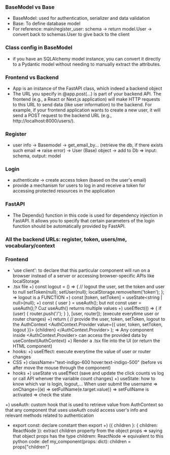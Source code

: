 ### BaseModel vs Base
- BaseModel: used for authentication, serializer and data validation
- Base: To define database model
- For reference: main/register_user: schema -> return model.User -> convert back to schemas.User to give back to the client

### Class config in BaseModel
- if you have an SQLAlchemy model instance, you can convert it directly to a Pydantic model without needing to manually extract the attributes.

### Frontend vs Backend
- App is an instance of the FastAPI class, which indeed a backend object
- The URL you specify in @app.post(...) is part of your backend API. The frontend (e.g., a React or Next.js application) will make HTTP requests to this URL to send data (like user information) to the backend. For example, if your frontend application wants to create a new user, it will send a POST request to the backend URL (e.g., http://localhost:8000/users/).

### Register
- user info -> Basemodel -> get_email_by... (retrieve the db, if there exists such email => raise error) -> User (Base) object -> add to Db => input: schema, output: model

### Login
- authenticate -> create access token (based on the user's email)
- provide a mechanism for users to log in and receive a token for accessing protected resources in the application

### FastAPI
- The Depends() function in this code is used for dependency injection in FastAPI. It allows you to specify that certain parameters of the login function should be automatically provided by FastAPI.

### All the backend URLs: register, token, users/me, vocabulary/context

### Frontend 
- 'use client': to declare that this particular component will run on a browser instead of a server or accessing browser-specific APIs like localStorage
- .tsx file
+) const logout = () => { // logout the user, set the token and user to null
    setToken(null);
    setUser(null);
    localStorage.removeItem('token');
  }; => logout is a FUNCTION
+) const [token, setToken] = useState<string | null>(null);
+) const { user } = useAuth(); but not const user = useAuth();? Cuz useAuth() returns multiple values
+) useEffect(() => {
    if (user) {
      router.push('/');
    }
}, [user, router]); (execute everytime user or router changes)
+) return ( // provide the user, token, setToken, logout to the AuthContext
    <AuthContext.Provider value={{ user, token, setToken, logout }}>
      {children}
    </AuthContext.Provider>
  ); => Any component inside <AuthContext.Provider> can access the provided data by useContext(AuthContext)
+) Render a .tsx file into the UI (or return the HTML component)
- hooks:
+) useEffect: execute everytime the value of user or router changes
- CSS
+) className="text-indigo-600 hover:text-indigo-500" (before vs after move the mouse through the component)
- hooks
+) useState vs useEffect (save and update the click counts vs log or call API whenver the variable count changes)
+) useState: how to know which var is login, logout,... When user submit the username => onChange={(e) => setFullName(e.target.value)} => setFullName is activated => check the state

+) useAuth: custom hook that is used to retrieve value from AuthContext so that any component that uses useAuth could access user's info and relevant methods related to authentication
- export const: declare constant then export
+) ({ children }: { children: ReactNode }): extract children property from the object props => saying that object props has the type childrem: ReactNode
=> equivalent to this python code:
def my_component(props: dict):
    children = props["children"]


